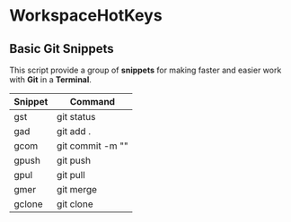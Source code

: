 # WorkspaceHotKeys

## Basic Git Snippets

This script provide a group of **snippets** for making faster and easier work with **Git** in a **Terminal**.

| Snippet   | Command           |
| --------- | ----------------- |
| gst       | git status        |
| gad       | git add .         |
| gcom      | git commit -m ""  |
| gpush     | git push          |
| gpul      | git pull          |
| gmer      | git merge         |
| gclone    | git clone         |

